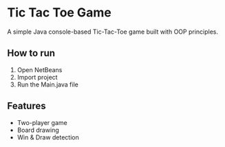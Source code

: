 # Tic Tac Toe Game

A simple Java console-based Tic-Tac-Toe game built with OOP principles.

## How to run

1. Open NetBeans
2. Import project
3. Run the Main.java file

## Features

- Two-player game
- Board drawing
- Win & Draw detection
